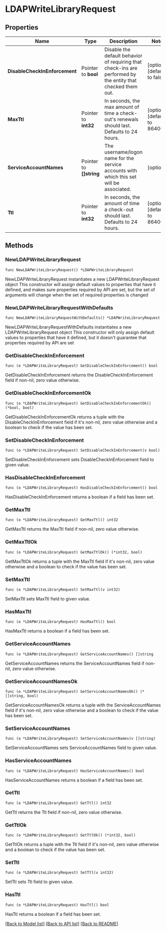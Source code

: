 # LDAPWriteLibraryRequest


## Properties

Name | Type | Description | Notes
------------ | ------------- | ------------- | -------------
**DisableCheckInEnforcement** | Pointer to **bool** | Disable the default behavior of requiring that check-ins are performed by the entity that checked them out. | [optional] [default to false]
**MaxTtl** | Pointer to **int32** | In seconds, the max amount of time a check-out&#x27;s renewals should last. Defaults to 24 hours. | [optional] [default to 86400]
**ServiceAccountNames** | Pointer to **[]string** | The username/logon name for the service accounts with which this set will be associated. | [optional] 
**Ttl** | Pointer to **int32** | In seconds, the amount of time a check-out should last. Defaults to 24 hours. | [optional] [default to 86400]



## Methods


### NewLDAPWriteLibraryRequest

`func NewLDAPWriteLibraryRequest() *LDAPWriteLibraryRequest`

NewLDAPWriteLibraryRequest instantiates a new LDAPWriteLibraryRequest object
This constructor will assign default values to properties that have it defined,
and makes sure properties required by API are set, but the set of arguments
will change when the set of required properties is changed

### NewLDAPWriteLibraryRequestWithDefaults

`func NewLDAPWriteLibraryRequestWithDefaults() *LDAPWriteLibraryRequest`

NewLDAPWriteLibraryRequestWithDefaults instantiates a new LDAPWriteLibraryRequest object
This constructor will only assign default values to properties that have it defined,
but it doesn't guarantee that properties required by API are set


### GetDisableCheckInEnforcement

`func (o *LDAPWriteLibraryRequest) GetDisableCheckInEnforcement() bool`

GetDisableCheckInEnforcement returns the DisableCheckInEnforcement field if non-nil, zero value otherwise.

### GetDisableCheckInEnforcementOk

`func (o *LDAPWriteLibraryRequest) GetDisableCheckInEnforcementOk() (*bool, bool)`

GetDisableCheckInEnforcementOk returns a tuple with the DisableCheckInEnforcement field if it's non-nil, zero value otherwise
and a boolean to check if the value has been set.

### SetDisableCheckInEnforcement

`func (o *LDAPWriteLibraryRequest) SetDisableCheckInEnforcement(v bool)`

SetDisableCheckInEnforcement sets DisableCheckInEnforcement field to given value.


### HasDisableCheckInEnforcement

`func (o *LDAPWriteLibraryRequest) HasDisableCheckInEnforcement() bool`

HasDisableCheckInEnforcement returns a boolean if a field has been set.




### GetMaxTtl

`func (o *LDAPWriteLibraryRequest) GetMaxTtl() int32`

GetMaxTtl returns the MaxTtl field if non-nil, zero value otherwise.

### GetMaxTtlOk

`func (o *LDAPWriteLibraryRequest) GetMaxTtlOk() (*int32, bool)`

GetMaxTtlOk returns a tuple with the MaxTtl field if it's non-nil, zero value otherwise
and a boolean to check if the value has been set.

### SetMaxTtl

`func (o *LDAPWriteLibraryRequest) SetMaxTtl(v int32)`

SetMaxTtl sets MaxTtl field to given value.


### HasMaxTtl

`func (o *LDAPWriteLibraryRequest) HasMaxTtl() bool`

HasMaxTtl returns a boolean if a field has been set.




### GetServiceAccountNames

`func (o *LDAPWriteLibraryRequest) GetServiceAccountNames() []string`

GetServiceAccountNames returns the ServiceAccountNames field if non-nil, zero value otherwise.

### GetServiceAccountNamesOk

`func (o *LDAPWriteLibraryRequest) GetServiceAccountNamesOk() (*[]string, bool)`

GetServiceAccountNamesOk returns a tuple with the ServiceAccountNames field if it's non-nil, zero value otherwise
and a boolean to check if the value has been set.

### SetServiceAccountNames

`func (o *LDAPWriteLibraryRequest) SetServiceAccountNames(v []string)`

SetServiceAccountNames sets ServiceAccountNames field to given value.


### HasServiceAccountNames

`func (o *LDAPWriteLibraryRequest) HasServiceAccountNames() bool`

HasServiceAccountNames returns a boolean if a field has been set.




### GetTtl

`func (o *LDAPWriteLibraryRequest) GetTtl() int32`

GetTtl returns the Ttl field if non-nil, zero value otherwise.

### GetTtlOk

`func (o *LDAPWriteLibraryRequest) GetTtlOk() (*int32, bool)`

GetTtlOk returns a tuple with the Ttl field if it's non-nil, zero value otherwise
and a boolean to check if the value has been set.

### SetTtl

`func (o *LDAPWriteLibraryRequest) SetTtl(v int32)`

SetTtl sets Ttl field to given value.


### HasTtl

`func (o *LDAPWriteLibraryRequest) HasTtl() bool`

HasTtl returns a boolean if a field has been set.









[[Back to Model list]](../README.md#documentation-for-models) [[Back to API list]](../README.md#documentation-for-api-endpoints) [[Back to README]](../README.md)


